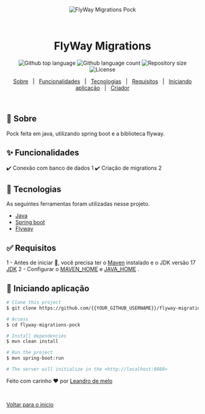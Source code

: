 <div align="center" id="top"> 
  <img src="./.github/app.gif" alt="FlyWay Migrations Pock" />

  &#xa0;

  <!-- <a href="https://flywaymigrationspock.netlify.app">Demo</a> -->
</div>

<h1 align="center">FlyWay Migrations</h1>

<p align="center">
  <img alt="Github top language" src="https://img.shields.io/github/languages/top/{{YOUR_GITHUB_USERNAME}}/flyway-migrations-pock?color=56BEB8">

  <img alt="Github language count" src="https://img.shields.io/github/languages/count/{{YOUR_GITHUB_USERNAME}}/flyway-migrations-pock?color=56BEB8">

  <img alt="Repository size" src="https://img.shields.io/github/repo-size/{{YOUR_GITHUB_USERNAME}}/flyway-migrations-pock?color=56BEB8">

  <img alt="License" src="https://img.shields.io/github/license/{{YOUR_GITHUB_USERNAME}}/flyway-migrations-pock?color=56BEB8">

  <!-- <img alt="Github issues" src="https://img.shields.io/github/issues/{{YOUR_GITHUB_USERNAME}}/flyway-migrations-pock?color=56BEB8" /> -->

  <!-- <img alt="Github forks" src="https://img.shields.io/github/forks/{{YOUR_GITHUB_USERNAME}}/flyway-migrations-pock?color=56BEB8" /> -->

  <!-- <img alt="Github stars" src="https://img.shields.io/github/stars/{{YOUR_GITHUB_USERNAME}}/flyway-migrations-pock?color=56BEB8" /> -->
</p>

<!-- Status -->

<!-- <h4 align="center"> 
	🚧  FlyWay Migrations Pock 🚀 Under construction...  🚧
</h4> 

<hr> -->

<p align="center">
  <a href="#dart-about">Sobre</a> &#xa0; | &#xa0; 
  <a href="#sparkles-features">Funcionalidades</a> &#xa0; | &#xa0;
  <a href="#rocket-technologies">Tecnologias</a> &#xa0; | &#xa0;
  <a href="#white_check_mark-requirements">Requisitos</a> &#xa0; | &#xa0;
  <a href="#checkered_flag-starting">Iniciando aplicação</a> &#xa0; | &#xa0;
  <a href="https://github.com/leandroJava67" target="_blank">Criador</a>
</p>

<br>

## :dart: Sobre ##

Pock feita em java, utilizando spring boot e a biblioteca flyway.

## :sparkles: Funcionalidades ##

:heavy_check_mark: Conexão com banco de dados 1
:heavy_check_mark: Criação de migrations 2

## :rocket: Tecnologias ##

As seguintes ferramentas foram utilizadas nesse projeto.

- [Java](https://openjdk.org/)
- [Spring boot](https://spring.io/projects/spring-boot)
- [Flyway](https://www.red-gate.com/products/flyway/community/)

## :white_check_mark: Requisitos ##
1 - Antes de iniciar :checkered_flag:, você precisa ter o [Maven](https://maven.apache.org/) instalado e o JDK versão 17 [JDK](https://jdk.java.net/archive/)
2 - Configurar o [MAVEN_HOME](https://medium.com/beelabacademy/configurando-vari%C3%A1veis-de-ambiente-java-home-e-maven-home-no-windows-e-unix-d9461f783c26) e [JAVA_HOME](https://www.baeldung.com/linux/path-variable)
.

## :checkered_flag: Iniciando aplicação ##

```bash
# Clone this project
$ git clone https://github.com/{{YOUR_GITHUB_USERNAME}}/flyway-migrations-pock

# Access
$ cd flyway-migrations-pock

# Install dependencies
$ mvn clean install

# Run the project
$ mvn spring-boot:run

# The server will initialize in the <http://localhost:8080>
```

Feito com carinho :heart: por <a href="https://github.com/leandroJava67" target="_blank">Leandro de melo</a>

&#xa0;

<a href="#top">Voltar para o inicio</a>
